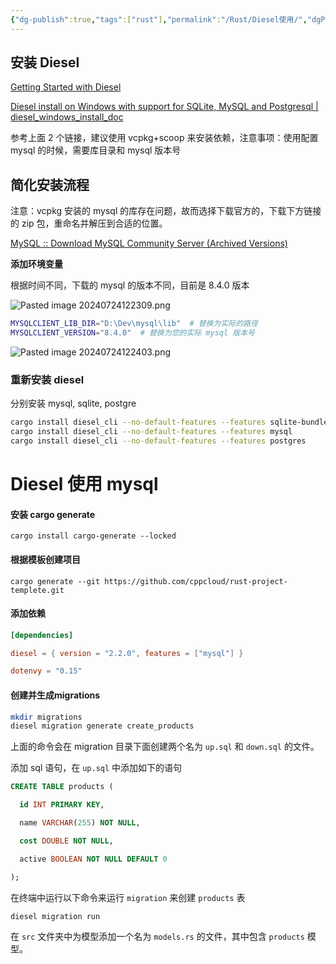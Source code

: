 ```yaml
---
{"dg-publish":true,"tags":["rust"],"permalink":"/Rust/Diesel使用/","dgPassFrontmatter":true}
---
```


## 安装 Diesel

[Getting Started with Diesel](https://diesel.rs/guides/getting-started)

[Diesel install on Windows with support for SQLite, MySQL and Postgresql | diesel\_windows\_install\_doc](https://duredhelfinceleb.github.io/diesel_windows_install_doc/)

参考上面 2 个链接，建议使用 vcpkg+scoop 来安装依赖，注意事项：使用配置 mysql 的时候，需要库目录和 mysql 版本号

## 简化安装流程

注意：vcpkg 安装的 mysql 的库存在问题，故而选择下载官方的，下载下方链接的 zip 包，重命名并解压到合适的位置。

[MySQL :: Download MySQL Community Server (Archived Versions)](https://downloads.mysql.com/archives/community/)

**添加环境变量**

根据时间不同，下载的 mysql 的版本不同，目前是 8.4.0 版本

![Pasted image 20240724122309.png](/img/user/Rust/assert/Pasted%20image%2020240724122309.png)

```bash
MYSQLCLIENT_LIB_DIR="D:\Dev\mysql\lib"  # 替换为实际的路径
MYSQLCLIENT_VERSION="8.4.0"  # 替换为您的实际 mysql 版本号
```

![Pasted image 20240724122403.png](/img/user/Rust/assert/Pasted%20image%2020240724122403.png)

### **重新安装 diesel**

分别安装 mysql, sqlite, postgre

```bash
cargo install diesel_cli --no-default-features --features sqlite-bundled
cargo install diesel_cli --no-default-features --features mysql
cargo install diesel_cli --no-default-features --features postgres
```
# Diesel 使用 mysql

#### 安装 cargo generate

```shell
cargo install cargo-generate --locked
```
#### 根据模板创建项目

```shell
cargo generate --git https://github.com/cppcloud/rust-project-templete.git
```

#### 添加依赖

```toml
[dependencies]

diesel = { version = "2.2.0", features = ["mysql"] }

dotenvy = "0.15"
```

#### 创建并生成migrations

```bash
mkdir migrations
diesel migration generate create_products
```

上面的命令会在 migration 目录下面创建两个名为 `up.sql` 和 `down.sql` 的文件。

添加 sql 语句，在 `up.sql` 中添加如下的语句

```sql
CREATE TABLE products (

  id INT PRIMARY KEY,

  name VARCHAR(255) NOT NULL,

  cost DOUBLE NOT NULL,

  active BOOLEAN NOT NULL DEFAULT 0 

);
```

在终端中运行以下命令来运行 `migration` 来创建 `products` 表

```bash
diesel migration run
```

在 `src` 文件夹中为模型添加一个名为 `models.rs` 的文件，其中包含 `products` 模型。
